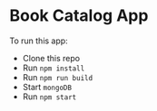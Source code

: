 # Book Catalog App

To run this app:

* Clone this repo
* Run `npm install`
* Run `npm run build`
* Start `mongoDB`
* Run `npm start`

